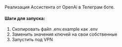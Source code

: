 Реализация Ассистента от OpenAi в Телеграм боте.

#### Шаги для запуска:
1. Скопировать файл .env.example как .env 
2. Заменить значения ключей на свои собственные
3. Запустить под VPN
